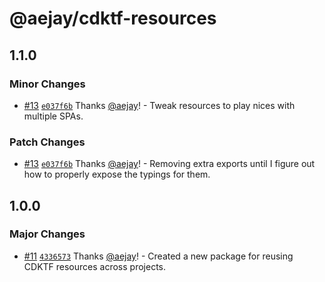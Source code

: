 # @aejay/cdktf-resources

## 1.1.0

### Minor Changes

- [#13](https://github.com/aejay/aejay-js/pull/13)
  [`e037f6b`](https://github.com/aejay/aejay-js/commit/e037f6b863d64ddf1febda1a9f2fac83e3901ef6)
  Thanks [@aejay](https://github.com/aejay)! - Tweak resources to play nices
  with multiple SPAs.

### Patch Changes

- [#13](https://github.com/aejay/aejay-js/pull/13)
  [`e037f6b`](https://github.com/aejay/aejay-js/commit/e037f6b863d64ddf1febda1a9f2fac83e3901ef6)
  Thanks [@aejay](https://github.com/aejay)! - Removing extra exports until I
  figure out how to properly expose the typings for them.

## 1.0.0

### Major Changes

- [#11](https://github.com/aejay/aejay-js/pull/11)
  [`4336573`](https://github.com/aejay/aejay-js/commit/4336573241b04a47f0deececc32cb337ef081bfc)
  Thanks [@aejay](https://github.com/aejay)! - Created a new package for reusing
  CDKTF resources across projects.
